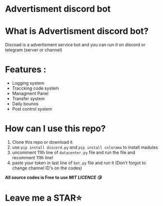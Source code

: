 # Advertisment discord bot
# What is Advertisment discord bot?
Discoad is a advertisment service bot and you can run it on discord or telegram (server or channel)

# Features :

+ Logging  system
+ Traccking code system
+ Managment Panel
+ Transfer system
+ Daily bounos
+ Post control system

# How can I use this repo?
1. Clone this repo or download it
2. use `pip install discord.py` and  `pip install colorama` to install madules
3. uncomment 11th line of `datacenter.py` file and run the file and recomment 11th line!
4. paste your token in last line of `bot.py` file and run it
(Don't forgot to change channel ID's on the codes)

**All source codes is Free to use *MIT LICENCE 😘***

# Leave me a STAR⭐



